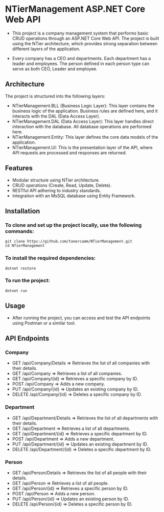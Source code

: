 # NTierManagement ASP.NET Core Web API
- This project is a company management system that performs basic CRUD operations through an ASP.NET Core Web API.
 The project is built using the NTier architecture, which provides strong separation between different layers of the application.

- Every company has a CEO and departments. Each department has a leader and employees. The person defined in each person type can serve as both CEO, Leader and employee.
## Architecture
The project is structured into the following layers:
- NTierManagement.BLL (Business Logic Layer): This layer contains the business logic of the application. Business rules are defined here, and it interacts with the DAL (Data Access Layer).
- NTierManagement.DAL (Data Access Layer): This layer handles direct interaction with the database. All database operations are performed here.
- NTierManagement.Entity: This layer defines the core data models of the application.
- NTierManagement.UI: This is the presentation layer of the API, where API requests are processed and responses are returned.
## Features
- Modular structure using NTier architecture.
- CRUD operations (Create, Read, Update, Delete).
- RESTful API adhering to industry standards.
- Integration with an MsSQL database using Entity Framework.
## Installation
### To clone and set up the project locally, use the following commands:
```
git clone https://github.com/tanercamm/NTierManagement.git
cd NTierManagement
```
### To install the required dependencies:
```
dotnet restore
```
### To run the project:
```
dotnet run
```
## Usage
- After running the project, you can access and test the API endpoints using Postman or a similar tool.
## API Endpoints
### Company
- GET /api/Company/Details => Retrieves the list of all companies with their details.
- GET /api/Company => Retrieves a list of all companies.
- GET /api/Company/{id} => Retrieves a specific company by ID.
- POST /api/Company => Adds a new company.
- PUT /api/Company/{id} => Updates an existing company by ID.
- DELETE /api/Company/{id} => Deletes a specific company by ID.
### Department
- GET /api/Department/Details => Retrieves the list of all departments with their details.
- GET /api/Department => Retrieves a list of all departments.
- GET /api/Department/{id} => Retrieves a specific department by ID.
- POST /api/Department => Adds a new department.
- PUT /api/Department/{id} => Updates an existing department by ID.
- DELETE /api/Department/{id} => Deletes a specific department by ID.
### Person
- GET /api/Person/Details => Retrieves the list of all people with their details.
- GET /api/Person => Retrieves a list of all people.
- GET /api/Person/{id} => Retrieves a specific person by ID.
- POST /api/Person => Adds a new person.
- PUT /api/Person/{id} => Updates an existing person by ID.
- DELETE /api/Person/{id} => Deletes a specific person by ID.
##

